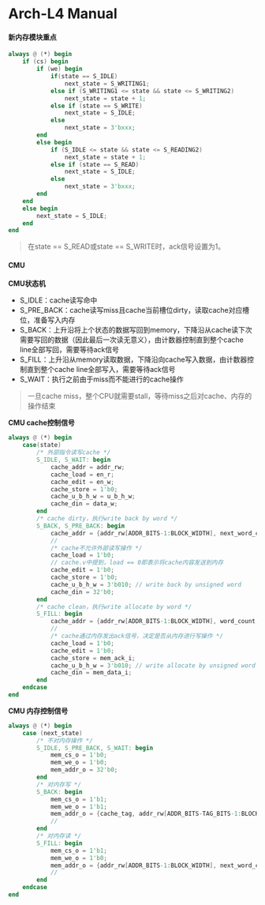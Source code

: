 # Arch-L4 Manual

#### 新内存模块重点

```verilog
always @ (*) begin
	if (cs) begin
		if (we) begin
			if(state == S_IDLE)
				next_state = S_WRITING1;
			else if (S_WRITING1 <= state && state <= S_WRITING2)
				next_state = state + 1;
			else if (state == S_WRITE)
				next_state = S_IDLE;
			else
				next_state = 3'bxxx;
		end
		else begin
			if (S_IDLE <= state && state <= S_READING2)
				next_state = state + 1;
			else if (state == S_READ)
				next_state = S_IDLE;
			else
				next_state = 3'bxxx;
		end
	end
	else begin
		next_state = S_IDLE;
	end
end
```

> 在state == S\_READ或state == S\_WRITE时，ack信号设置为1。

#### CMU

**CMU状态机**

* S\_IDLE：cache读写命中
* S\_PRE\_BACK：cache读写miss且cache当前槽位dirty，读取cache对应槽位，准备写入内存
* S\_BACK：上升沿将上个状态的数据写回到memory，下降沿从cache读下次需要写回的数据（因此最后一次读无意义），由计数器控制直到整个cache line全部写回，需要等待ack信号
* S\_FILL：上升沿从memory读取数据，下降沿向cache写入数据，由计数器控制直到整个cache line全部写入，需要等待ack信号
* S\_WAIT：执行之前由于miss而不能进行的cache操作

> 一旦cache miss，整个CPU就需要stall，等待miss之后对cache、内存的操作结束

**CMU cache控制信号**

```verilog
always @ (*) begin
    case(state)
        /* 外部指令读写cache */
        S_IDLE, S_WAIT: begin
            cache_addr = addr_rw;
            cache_load = en_r;
            cache_edit = en_w;
            cache_store = 1'b0;
            cache_u_b_h_w = u_b_h_w;
            cache_din = data_w;
        end
        /* cache dirty，执行write back by word */
        S_BACK, S_PRE_BACK: begin
            cache_addr = {addr_rw[ADDR_BITS-1:BLOCK_WIDTH], next_word_count, {ELEMENT_WORDS_WIDTH{1'b0}}};
            //                                                                | WORD_BYTES_WIDTH |
            /* cache不允许外部读写操作 */
            cache_load = 1'b0;  
            // cache.v中提到，load == 0即表示将cache内容发送到内存
            cache_edit = 1'b0;
            cache_store = 1'b0;
            cache_u_b_h_w = 3'b010; // write back by unsigned word
            cache_din = 32'b0;
        end
        /* cache clean，执行write allocate by word */
        S_FILL: begin
            cache_addr = {addr_rw[ADDR_BITS-1:BLOCK_WIDTH], word_count, {ELEMENT_WORDS_WIDTH{1'b0}}};
            //                                                                | WORD_BYTES_WIDTH |
            /* cache通过内存发出ack信号，决定是否从内存进行写操作 */
            cache_load = 1'b0;
            cache_edit = 1'b0;
            cache_store = mem_ack_i;
            cache_u_b_h_w = 3'b010; // write allocate by unsigned word
            cache_din = mem_data_i;
        end
    endcase
end
```

**CMU 内存控制信号**

```verilog
always @ (*) begin
    case (next_state)
        /* 不对内存操作 */
        S_IDLE, S_PRE_BACK, S_WAIT: begin
            mem_cs_o = 1'b0;
            mem_we_o = 1'b0;
            mem_addr_o = 32'b0;
        end
        /* 对内存写 */
        S_BACK: begin
            mem_cs_o = 1'b1;
            mem_we_o = 1'b1;
            mem_addr_o = {cache_tag, addr_rw[ADDR_BITS-TAG_BITS-1:BLOCK_WIDTH], next_word_count, {ELEMENT_WORDS_WIDTH{1'b0}}};
            //                                                                                    | WORD_BYTES_WIDTH |
        end
        /* 对内存读 */
        S_FILL: begin
            mem_cs_o = 1'b1;
            mem_we_o = 1'b0;
            mem_addr_o = {addr_rw[ADDR_BITS-1:BLOCK_WIDTH], next_word_count, {ELEMENT_WORDS_WIDTH{1'b0}}};
            //                                                                | WORD_BYTES_WIDTH |
        end
    endcase
end
```
